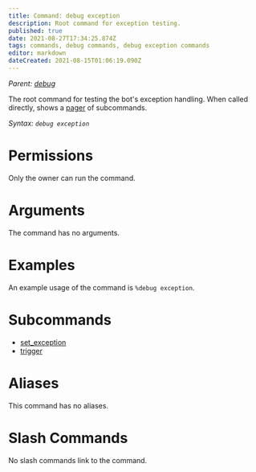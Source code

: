 ```yaml
---
title: Command: debug exception
description: Root command for exception testing.
published: true
date: 2021-08-27T17:34:25.874Z
tags: commands, debug commands, debug exception commands
editor: markdown
dateCreated: 2021-08-15T01:06:19.090Z
---
```


*Parent: [debug](/commands/debug)*

The root command for testing the bot's exception handling. When called directly, shows a [pager](/glossary/pager) of subcommands.

*Syntax: `debug exception`*

# Permissions

Only the owner can run the command.

# Arguments

The command has no arguments.

# Examples

An example usage of the command is `%debug exception`.

# Subcommands

-   [set\_exception](/commands/debug/exception/set_exception)
-   [trigger](/commands/debug/exception/trigger)

# Aliases

This command has no aliases.

# Slash Commands

No slash commands link to the command.